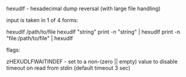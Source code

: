 ‎
=

hexudlf - hexadecimal dump reversal (with large file handling)


input is taken in 1 of 4 forms: 

  hexudlf /path/to/file
  hexudlf "string"
  print -n "string" | hexudlf
  print -n "file:/path/to/file" | hexudlf


flags:

  zHEXUDLFWAITINDEF - set to a non-(zero || empty) value to disable timeout on read from stdin (default timeout 3 sec)


